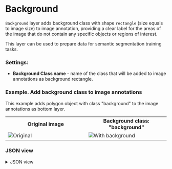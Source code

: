 # Background

`Background` layer adds background class with shape `rectangle` (size equals to image size) to image annotation, providing a clear label for the areas of the image that do not contain any specific objects or regions of interest.

This layer can be used to prepare data for semantic segmentation training tasks.

### Settings:

- **Background Class name** - name of the class that will be added to image annotations as background rectangle.

### Example. Add background class to image annotations

This example adds polygon object with class "background" to the image annotations as bottom layer.

<table>
<tr>
<td style="text-align:center; width:50%"><strong>Original image</strong></td>
<td style="text-align:center; width:50%"><strong>Background class: "background"</strong></td>
</tr>
<tr>
<td> <img src="https://github.com/supervisely-ecosystem/ml-nodes/assets/79905215/413384a4-d4d3-4542-96c5-f809b12ec104" alt="Original" /> </td>
<td> <img src="https://github.com/supervisely-ecosystem/ml-nodes/assets/79905215/553f4ee7-1525-4d94-b21c-f5f605c8fb70" alt="With background" /> </td>
</tr>
</table>

### JSON view

<details>
  <summary>JSON view</summary>
<pre>
{
  "action": "background",
  "src": ["$data_1"],
  "dst": "$background_3",
  "settings": {
    "class": "background"
  }
}
</pre>
</details>
